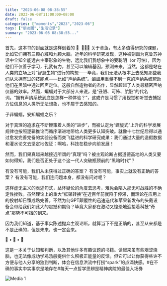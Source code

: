 ```yaml
---
title: "2023-06-08 08:38:55"
date: 2023-06-08T11:00:00+08:00
draft: false
categories: ["moments","2023","2023-06"]
tags: ["朋友圈","生活记录"]
summary: "2023-06-08 08:38:55..."
---
```


首先，这本书的封面就是这样倒着的 🤗
​
🐙🐙🐙
​
关于​章鱼，有太多值得研究的课题，比如它们拥有三颗心脏和九颗大脑。近年的科学研究发现，这种被刻画为克鲁苏神话中全知全能远古主宰形象的生物，远比我们我想象中的要聪明（or 可怕），因为他们不仅善于学习，孔武有力，甚至可以编辑基因，预测未来。当然，这都是站在人类的立场上对“智慧生物”进行的构想——毕竟，我们无法从根本上去感知那些我们从未拥有过的技能点——比如“声纳系统”。
​
​蝙蝠用重量不到一克的声纳系统帮助他们在黑暗中通过回声定位。这般自然造物者的杰作，显然超越了人类最精密声纳仪器的效率。然而，蝙蝠对于大部分人来说，是“丑陋、可怖、肮脏”的代名词。“拥有声纳系统到底是怎样一种体验？”，这或许是习惯了用视觉和听觉去捕捉方位信息的人类所无法想象，也不屑于去感知的。

子非蝙蝠，安知蝙蝠之乐？

对于真理的追求在不断鞭策着人类的“进步”，而被认定为“螺旋式”上升的科学发展规律也按照逻辑推论而循序渐进地带给人类更多认知突破。就像十七世纪后得以通过愈发完善完备的实验设备而突飞猛进的科学研究成果：我们通过大量的造假数据和灌水论文去坚定地佐证：啊哈，科技在稳步向前发展！

然而，我们果真越来越接近所谓的“真理”吗？被主观论断占据道德高地的人类又要如何得知，我们是否正处于这个这一代人突破瓶颈前的“黑暗时代”？

有没有可能，我们从未获得过正确的答案？
有没有可能，事实上就没有正确的答案？
有没有可能，我们连问题本身，都没有问对呢？

这样虚无主义的表述句式，丛怀疑论的角度去思考，难免会陷入那无可战胜的不确定性挫败。虽然理论上的重大“框架转换”在近百年前就陷于停滞，而理论在应用上的投射却日臻成熟完善。不然为何GPT颠覆性的迅速迭代和苹果新发布的头戴设备会带给我们如此大的震撼和期待？毕竟大家都在激动又惶恐地迎接着科技“奇点”那势不可挡的到来。

因为我们知道，基于事实陈述抛弃主观论断，就算当下不是正确的，甚至从来都是不是正确的，但是未来，也一定会来。

​​📖 • 📖 • 📖

​这是一本关于认知和判断，以及其他许多有趣议题的书籍。读起来虽有些艰涩烧脑，也无法像成功学鸡汤般提供什么积极正能量的反馈。但它可以让你获得些许不方便与他人分享的独到判断，体会在信息洪流中打捞“spark”的点滴快感。​
​
​#在不确的事实中实事求是地存在
​#每天一点哲学思辨是精神病院的最佳入场券

![Media 1](/Moments/photos/2023-06-08/202306080838550.jpg)

